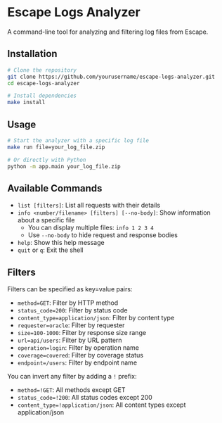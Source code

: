 # Escape Logs Analyzer

A command-line tool for analyzing and filtering log files from Escape.

## Installation

```bash
# Clone the repository
git clone https://github.com/yourusername/escape-logs-analyzer.git
cd escape-logs-analyzer

# Install dependencies
make install
```

## Usage

```bash
# Start the analyzer with a specific log file
make run file=your_log_file.zip

# Or directly with Python
python -m app.main your_log_file.zip
```

## Available Commands

- `list [filters]`: List all requests with their details
- `info <number/filename> [filters] [--no-body]`: Show information about a specific file
  - You can display multiple files: `info 1 2 3 4`
  - Use `--no-body` to hide request and response bodies
- `help`: Show this help message
- `quit` or `q`: Exit the shell

## Filters

Filters can be specified as key=value pairs:

- `method=GET`: Filter by HTTP method
- `status_code=200`: Filter by status code
- `content_type=application/json`: Filter by content type
- `requester=oracle`: Filter by requester
- `size=100-1000`: Filter by response size range
- `url=api/users`: Filter by URL pattern
- `operation=login`: Filter by operation name
- `coverage=covered`: Filter by coverage status
- `endpoint=/users`: Filter by endpoint name

You can invert any filter by adding a `!` prefix:

- `method=!GET`: All methods except GET
- `status_code=!200`: All status codes except 200
- `content_type=!application/json`: All content types except application/json
